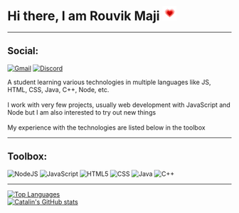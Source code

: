 # Hi there, I am Rouvik Maji <img src="https://github.com/Rouvik/Rouvik/blob/8a3a378a19fb63016cfa2c5fa6019d53492681e6/Assets/heart.gif">

---
## Social:  
<a href="mailto: majirouvik@gmail.com">![Gmail](https://img.shields.io/static/v1?style=for-the-badge&color=brightgreen&message=Gmail&logo=Gmail)</a> <a href="https://discord.gg/STfKRKtZtS">![Discord](https://img.shields.io/static/v1?style=for-the-badge&color=brightgreen&message=Discord&logo=Discord)</a>  

<div>
A student learning various technologies in multiple languages like JS, HTML, CSS, Java, C++, Node, etc.  <br><br>
I work with very few projects, usually web development with JavaScript and Node but I am also interested to try out new things  <br><br>
My experience with the technologies are listed below in the toolbox
</div>

---
## Toolbox:  
<img src="https://cdn.worldvectorlogo.com/logos/nodejs-1.svg" width=80 height=50 alt="NodeJS"> <img src="https://cdn.worldvectorlogo.com/logos/logo-javascript.svg" width=50 height=50 alt="JavaScript"> <img src="https://cdn.worldvectorlogo.com/logos/html5.svg" width=50 height=50 alt="HTML5"> <img src="https://cdn.worldvectorlogo.com/logos/css-5.svg" width=50 height=50 alt="CSS"> <img src="https://cdn.worldvectorlogo.com/logos/java-4.svg" width=50 height=50 alt="Java"> <img src="https://cdn.worldvectorlogo.com/logos/c.svg" width=50 height=50 alt="C++">

---
[![Top Languages](https://github-readme-stats.vercel.app/api/top-langs/?username=Rouvik&theme=tokyonight)](https://github.com/anuraghazra/github-readme-stats)  
[![Catalin's GitHub stats](https://github-readme-stats.vercel.app/api?username=Rouvik&theme=tokyonight)](https://github.com/anuraghazra/github-readme-stats)
